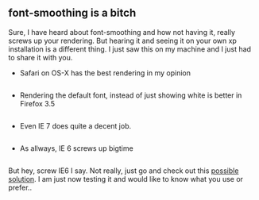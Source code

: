 <article><h2>font-smoothing is a bitch</h2><p>Sure, I have heard about font-smoothing and how not having it, really screws up your rendering. But hearing it and seeing it on your own xp installation is a different thing. I just saw this on my machine and I just had to share it with you.</p><ul><li><p>Safari on OS-X has the best rendering in my opinion</p><img src="http://wnas.nl/files/font-smoothing/saf-osx.png" alt="" /></li><li><p>Rendering the default font, instead of just showing white is better in Firefox 3.5</p><img src="http://wnas.nl/files/font-smoothing/ff3.5-osx.png" alt="" /></li><li><p>Even IE 7 does quite a decent job.</p><img src="http://wnas.nl/files/font-smoothing/ie7-xp.png" alt="" /></li><li><p>As allways, IE 6 screws up bigtime</p><img src="http://wnas.nl/files/font-smoothing/ie6-xp.png" alt="" /></li></ul><p>But hey, screw IE6 I say. Not really, just go and check out this <a href="http://www.useragentman.com/blog/2009/11/29/how-to-detect-font-smoothing-using-javascript/">possible solution</a>. I am just now testing it and would like to know what you use or prefer..</p></article>